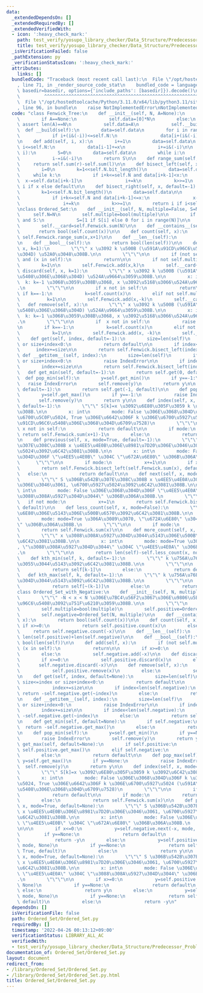 ```yaml
---
data:
  _extendedDependsOn: []
  _extendedRequiredBy: []
  _extendedVerifiedWith:
  - icon: ':heavy_check_mark:'
    path: test_verify/yosupo_library_checker/Data_Structure/Predecessor_Problem-Ordered_Set.test.py
    title: test_verify/yosupo_library_checker/Data_Structure/Predecessor_Problem-Ordered_Set.test.py
  _isVerificationFailed: false
  _pathExtension: py
  _verificationStatusIcon: ':heavy_check_mark:'
  attributes:
    links: []
  bundledCode: "Traceback (most recent call last):\n  File \"/opt/hostedtoolcache/Python/3.11.0/x64/lib/python3.11/site-packages/onlinejudge_verify/documentation/build.py\"\
    , line 71, in _render_source_code_stat\n    bundled_code = language.bundle(stat.path,\
    \ basedir=basedir, options={'include_paths': [basedir]}).decode()\n          \
    \         ^^^^^^^^^^^^^^^^^^^^^^^^^^^^^^^^^^^^^^^^^^^^^^^^^^^^^^^^^^^^^^^^^^^^^^^^^^^^^^^^^\n\
    \  File \"/opt/hostedtoolcache/Python/3.11.0/x64/lib/python3.11/site-packages/onlinejudge_verify/languages/python.py\"\
    , line 96, in bundle\n    raise NotImplementedError\nNotImplementedError\n"
  code: "class Fenwick_Tree:\n    def __init__(self, N, A=None):\n        self.N=N\n\
    \        if A==None:\n            self.data=[0]*N\n        else:\n           \
    \ assert len(A)==N\n            self.data=A\n            self.__build()\n\n  \
    \  def __build(self):\n        data=self.data\n        for i in range(1, self.N+1):\n\
    \            if i+(i&(-i))<=self.N:\n                data[i+(i&(-i))-1]+=data[i-1]\n\
    \n    def add(self, i, x):\n        i+=1\n        data=self.data\n        while\
    \ i<=self.N:\n            data[i-1]+=x\n            i+=i&(-i)\n\n    def sum(self,\
    \ i):\n        S=0\n        data=self.data\n        while i:\n            S+=data[i-1]\n\
    \            i-=i&(-i)\n        return S\n\n    def range_sum(self,l,r):\n   \
    \     return self.sum(r)-self.sum(l)\n\n    def bisect_left(self, x, default=-1):\n\
    \        i=0\n        k=1<<self.N.bit_length()\n        data=self.data\n\n   \
    \     while k:\n            if i+k<=self.N and data[i+k-1]<x:\n              \
    \  x-=self.data[i+k-1]\n                i+=k\n            k>>=1\n        return\
    \ i if x else default\n\n    def bisect_right(self, x, default=-1):\n        i=0\n\
    \        k=1<<self.N.bit_length()\n        data=self.data\n\n        while k:\n\
    \            if i+k<=self.N and data[i+k-1]<=x:\n                x-=self.data[i+k-1]\n\
    \                i+=k\n            k>>=1\n        return i if i<self.N else default\n\
    \nclass Ordered_Set:\n    def __init__(self, N, multiple=False, S=None):\n   \
    \     self.N=N\n        self.multiple=bool(multiple)\n\n        if (not multiple)\
    \ and S:\n            S=[1 if S[i] else 0 for i in range(N)]\n\n        self.Fenwick=Fenwick_Tree(N,S)\n\
    \        self.__card=self.Fenwick.sum(N)\n\n    def __contains__(self, x):\n \
    \       return bool(self.count(x))\n\n    def count(self, x):\n        return\
    \ self.Fenwick.range_sum(x,x+1)\n\n    def __len__(self):\n        return self.__card\n\
    \n    def __bool__(self):\n        return bool(len(self))\n\n    def add(self,\
    \ x, k=1):\n        \"\"\" x \u3092 k \u500B (\u591A\u91CD\u96C6\u5408\u306E\u3068\
    \u304D) \u52A0\u3048\u308B.\n\n        \"\"\"\n\n        if (not self.multiple)\
    \ and (x in self):\n            return\n\n        if not self.multiple:\n    \
    \        k=1\n\n        self.Fenwick.add(x,k)\n        self.__card+=k\n\n    def\
    \ discard(self, x, k=1):\n        \"\"\" x \u3092 k \u500B (\u591A\u91CD\u96C6\
    \u5408\u306E\u3068\u304D) \u524A\u9664\u3059\u308B.\n\n        x: int\n      \
    \  k: k=-1 \u3068\u3059\u308B\u3068, x \u3092\u5168\u3066\u524A\u9664\u3059\u308B\
    .\n        \"\"\"\n\n        if x not in self:\n            return\n\n       \
    \ if k==-1:\n            k=self.count(x)\n        elif not self.multiple:\n  \
    \          k=1\n\n        self.Fenwick.add(x,-k)\n        self.__card-=k\n\n \
    \   def remove(self, x):\n        \"\"\" x \u3092 k \u500B (\u591A\u91CD\u96C6\
    \u5408\u306E\u3068\u304D) \u524A\u9664\u3059\u308B.\n\n        x: int\n      \
    \  k: k=-1 \u3068\u3059\u308B\u3068, x \u3092\u5168\u3066\u524A\u9664\u3059\u308B\
    .\n        \"\"\"\n\n        if  x not in self:\n            raise KeyError(x)\n\
    \n        if k==-1:\n            k=self.count(x)\n        elif not self.multiple:\n\
    \            k=1\n\n        self.Fenwick.add(x, -k)\n        self.__card-=k\n\n\
    \    def get(self, index, default=-1):\n        size=len(self)\n        if size<=index\
    \ or size+index<0:\n            return default\n\n        if index<0:\n      \
    \      index+=size\n\n        return self.Fenwick.bisect_left(index+1)\n\n   \
    \ def __getitem__(self, index):\n        size=len(self)\n        if size<=index\
    \ or size+index<0:\n            raise IndexError\n\n        if index<0:\n    \
    \        index+=size\n\n        return self.Fenwick.bisect_left(index+1)\n\n \
    \   def get_min(self, default=-1):\n        return self.get(0, default)\n\n  \
    \  def pop_min(self):\n        y=self.get_min()\n        if y==-1:\n         \
    \   raise IndexError\n        self.remove(y)\n        return y\n\n    def get_max(self,\
    \ default=-1):\n        return self.get(-1, default)\n\n    def pop_max(self):\n\
    \        y=self.get_max()\n        if y==-1:\n            raise IndexError\n \
    \       self.remove(y)\n        return y\n\n    def index(self, x, mode=False,\
    \ default=-1):\n        \"\"\" S[k]=x \u3092\u6E80\u305F\u3059 k \u3092\u6C42\u3081\
    \u308B.\n\n        x: int\n        mode: False \u306E\u3068\u304D\u306F k \u306E\
    \u6700\u5C0F\u5024, True \u306E\u6642\u306F k \u306E\u6700\u5927\u5024 (\u591A\
    \u91CD\u96C6\u5408\u306E\u3068\u304D\u6709\u7528)\n        \"\"\"\n\n        if\
    \ x not in self:\n            return default\n\n        if mode:\n           \
    \ return self.Fenwick.sum(x+1)-1\n        else:\n            return self.Fenwick.sum(x)\n\
    \n    def previous(self, x, mode=True, default=-1):\n        \"\"\" S \u306B\u542B\
    \u307E\u308C\u308B x \u4EE5\u4E0B\u306E\u8981\u7D20\u306E\u3046\u3061, \u6700\u5927\
    \u5024\u3092\u6C42\u3081\u308B.\n\n        x: int\n        mode: False \u306E\u3068\
    \u304D\u306F \"\u4EE5\u4E0B\" \u304C \"\u672A\u6E80\" \u306B\u306A\u308B.\n  \
    \      \"\"\"\n\n        if mode:\n            x+=1\n\n        if x>=0:\n    \
    \        return self.Fenwick.bisect_left(self.Fenwick.sum(x), default)\n     \
    \   else:\n            return default\n\n    def next(self, x, mode=True, default=-1):\n\
    \        \"\"\" S \u306B\u542B\u307E\u308C\u308B x \u4EE5\u4E0A\u306E\u8981\u7D20\
    \u306E\u3046\u3061, \u6700\u5927\u5024\u3092\u6C42\u3081\u308B.\n\n        x:\
    \ int\n        mode: False \u306E\u3068\u304D\u306F \"\u4EE5\u4E0A\" \u304C \"\
    \u3088\u308A\u5927\u304D\u3044\" \u306B\u306A\u308B.\n        \"\"\"\n\n     \
    \   if not mode:\n            x+=1\n        return self.Fenwick.bisect_right(self.Fenwick.sum(x),\
    \ default)\n\n    def less_count(self, x, mode=False):\n        \"\"\" x \u672A\
    \u6E80\u306E\u5143\u306E\u500B\u6570\u3092\u6C42\u3081\u308B.\n\n        x: int\n\
    \        mode: mode=True \u306A\u3089\u3070, \"\u672A\u6E80\" \u304C \"\u4EE5\u4E0B\
    \" \u306B\u306A\u308B.\n        \"\"\"\n\n        if mode:\n            x+=1\n\
    \        return self.Fenwick.sum(x)\n\n    def more_count(self, x, mode=False):\n\
    \        \"\"\" x \u3088\u308A\u5927\u304D\u3044\u5143\u306E\u500B\u6570\u3092\
    \u6C42\u3081\u308B.\n\n        x: int\n        mode: mode=True \u306A\u3089\u3070\
    , \"\u3088\u308A\u5927\u304D\u3044\" \u304C \"\u4EE5\u4E0A\" \u306B\u306A\u308B\
    .\n        \"\"\"\n\n        return len(self)-self.less_count(x, not mode)\n\n\
    \    def kth_min(self, k, default=-1):\n        \"\"\" k \u756A\u76EE\u306B\u5C0F\
    \u3055\u3044\u5143\u3092\u6C42\u3081\u308B.\n\n        \"\"\"\n\n        if 1<=k<=len(self):\n\
    \            return self[k-1]\n        else:\n            return default\n\n \
    \   def kth_max(self, k, default=-1):\n        \"\"\" k \u756A\u76EE\u306B\u5927\
    \u304D\u3044\u5143\u3092\u6C42\u3081\u308B.\n\n        \"\"\"\n\n        if 1<=k<=len(self):\n\
    \            return self[~(k-1)]\n        else:\n            return default\n\n\
    class Ordered_Set_with_Negative:\n    def __init__(self, N, multiple=False):\n\
    \        \"\"\" -N < x < N \u306E\u7BC4\u56F2\u3067\u306E\u9806\u5E8F\u4ED8\u304D\
    \u96C6\u5408\u3092\u751F\u6210\u3059\u308B.\n\n        \"\"\"\n        self.N=N\n\
    \        self.multiple=bool(multiple)\n        self.positive=Ordered_Set(N, multiple)\n\
    \        self.negative=Ordered_Set(N, multiple)\n\n    def __contains__(self,\
    \ x):\n        return bool(self.count(x))\n\n    def count(self, x):\n       \
    \ if x>=0:\n            return self.positive.count(x)\n        else:\n       \
    \     return self.negative.count(-x)\n\n    def __len__(self):\n        return\
    \ len(self.positive)+len(self.negative)\n\n    def __bool__(self):\n        return\
    \ bool(len(self))\n\n    def add(self, x):\n        if (not self.multiple) and\
    \ (x in self):\n            return\n\n        if x>=0:\n            self.positive.add(x)\n\
    \        else:\n            self.negative.add(-x)\n\n    def discard(self, x):\n\
    \        if x>=0:\n            self.positive.discard(x)\n        else:\n     \
    \       self.negative.discard(-x)\n\n    def remove(self, x):\n        if x>=0:\n\
    \            self.positive.remove(x)\n        else:\n            self.negative.remove(-x)\n\
    \n    def get(self, index, default=None):\n        size=len(self)\n        if\
    \ size<=index or size+index<0:\n            return default\n\n        if index<0:\n\
    \            index+=size\n\n        if index<len(self.negative):\n           \
    \ return -self.negative.get(~index)\n        else:\n            return self.positive.get(index-len(self.negative))\n\
    \n    def __getitem__(self, index):\n        size=len(self)\n        if size<=index\
    \ or size+index<0:\n            raise IndexError\n\n        if index<0:\n    \
    \        index+=size\n\n        if index<len(self.negative):\n            return\
    \ -self.negative.get(~index)\n        else:\n            return self.positive.get(index-len(self.negative))\n\
    \n    def get_min(self, default=None):\n        if self.negative:\n          \
    \  return -self.negative.get_max()\n        else:\n            return self.positive.get_min(default=default)\n\
    \n    def pop_min(self):\n        y=self.get_min()\n        if y==None:\n    \
    \        raise IndexError\n        self.remove(y)\n        return y\n\n    def\
    \ get_max(self, default=None):\n        if self.positive:\n            return\
    \ self.positive.get_max()\n        elif self.negative:\n            return -self.negative.get_min()\n\
    \        else:\n            return default\n\n    def pop_max(self):\n       \
    \ y=self.get_max()\n        if y==None:\n            raise IndexError\n      \
    \  self.remove(y)\n        return y\n\n    def index(self, x, mode=False, default=None):\n\
    \        \"\"\" S[k]=x \u3092\u6E80\u305F\u3059 k \u3092\u6C42\u3081\u308B.\n\n\
    \        x: int\n        mode: False \u306E\u3068\u304D\u306F k \u306E\u6700\u5C0F\
    \u5024, True \u306E\u6642\u306F k \u306E\u6700\u5927\u5024 (\u591A\u91CD\u96C6\
    \u5408\u306E\u3068\u304D\u6709\u7528)\n        \"\"\"\n\n        if x not in self:\n\
    \            return default\n\n        if mode:\n            return self.Fenwick.sum(x+1)-1\n\
    \        else:\n            return self.Fenwick.sum(x)\n\n    def previous(self,\
    \ x, mode=True, default=None):\n        \"\"\" S \u306B\u542B\u307E\u308C\u308B\
    \ x \u4EE5\u4E0B\u306E\u8981\u7D20\u306E\u3046\u3061, \u6700\u5927\u5024\u3092\
    \u6C42\u3081\u308B.\n\n        x: int\n        mode: False \u306E\u3068\u304D\u306F\
    \ \"\u4EE5\u4E0B\" \u304C \"\u672A\u6E80\" \u306B\u306A\u308B.\n        \"\"\"\
    \n\n\n        if x<=0:\n            y=self.negative.next(-x, mode, None)\n   \
    \         if y==None:\n                return default\n            else:\n   \
    \             return -y\n        else:\n            y=self.positive.previous(x,\
    \ mode, None)\n            if y==None:\n                return self.previous(-1,\
    \ True, default)\n            else:\n                return y\n\n    def next(self,\
    \ x, mode=True, default=None):\n        \"\"\" S \u306B\u542B\u307E\u308C\u308B\
    \ x \u4EE5\u4E0A\u306E\u8981\u7D20\u306E\u3046\u3061, \u6700\u5927\u5024\u3092\
    \u6C42\u3081\u308B.\n\n        x: int\n        mode: False \u306E\u3068\u304D\u306F\
    \ \"\u4EE5\u4E0A\" \u304C \"\u3088\u308A\u5927\u304D\u3044\" \u306B\u306A\u308B\
    .\n        \"\"\"\n\n        if x>=0:\n            y=self.positive.next(x, mode,\
    \ None)\n            if y==None:\n                return default\n           \
    \ else:\n                return y\n        else:\n            y=self.negative.previous(-x,\
    \ mode, None)\n            if y==None:\n                return self.next(0, True,\
    \ default)\n            else:\n                return -y\n"
  dependsOn: []
  isVerificationFile: false
  path: Ordered_Set/Ordered_Set.py
  requiredBy: []
  timestamp: '2022-04-26 00:13:12+09:00'
  verificationStatus: LIBRARY_ALL_AC
  verifiedWith:
  - test_verify/yosupo_library_checker/Data_Structure/Predecessor_Problem-Ordered_Set.test.py
documentation_of: Ordered_Set/Ordered_Set.py
layout: document
redirect_from:
- /library/Ordered_Set/Ordered_Set.py
- /library/Ordered_Set/Ordered_Set.py.html
title: Ordered_Set/Ordered_Set.py
---
```

